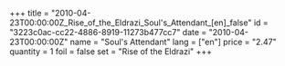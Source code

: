 +++
title = "2010-04-23T00:00:00Z_Rise_of_the_Eldrazi_Soul's_Attendant_[en]_false"
id = "3223c0ac-cc22-4886-8919-11273b477cc7"
date = "2010-04-23T00:00:00Z"
name = "Soul's Attendant"
lang = ["en"]
price = "2.47"
quantity = 1
foil = false
set = "Rise of the Eldrazi"
+++
